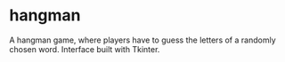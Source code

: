 # hangman
A hangman game, where players have to guess the letters of a randomly chosen word. Interface built with Tkinter.
